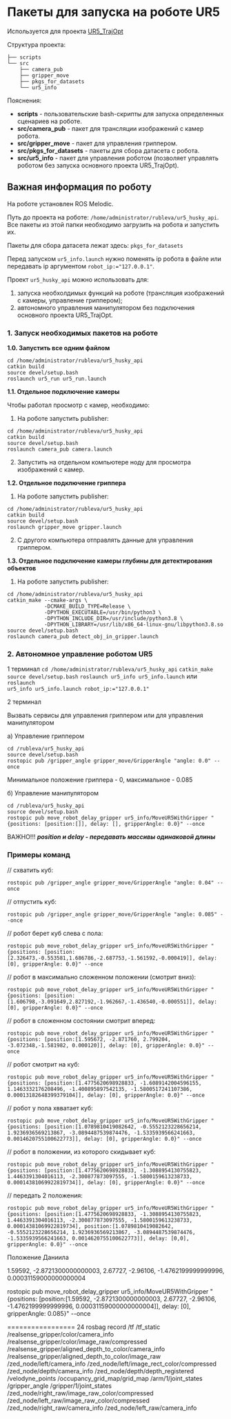 # Пакеты для запуска на роботе UR5

Используется для проекта <a href="https://github.com/allicen/UR5_TrajOpt">UR5_TrajOpt</a>

Структура проекта:

```
├── scripts
└── src
    ├── camera_pub
    ├── gripper_move
    ├── pkgs_for_datasets
    └── ur5_info

```

Пояснения: 

- **scripts** - пользовательские bash-скрипты для запуска определенных сценариев на роботе.
- **src/camera_pub** - пакет для трансляции изображений с камер робота.
- **src/gripper_move** - пакет для управления гриппером.
- **src/pkgs_for_datasets** - пакеты для сбора датасета с робота.
- **src/ur5_info** - пакет для управления роботом (позволяет управлять роботом без запуска основного проекта UR5_TrajOpt).

## Важная информация по роботу

На роботе установлен ROS Melodic.

Путь до проекта на роботе: <code>/home/administrator/rubleva/ur5_husky_api</code>. Все пакеты из этой папки необходимо загрузить на робота и запустить их.

Пакеты для сбора датасета лежат здесь: <code>pkgs_for_datasets</code>

Перед запуском <code>ur5_info.launch</code> нужно поменять ip робота в файле или передавать ip аргументом <code>robot_ip:="127.0.0.1"</code>.

Проект ```ur5_husky_api``` можно использовать для:

1. запуска необхолдимых функций на роботе (трансляция изображений с камеры, управление гриппером);
2. автономного управления манипулятором без подключения основного проекта UR5_TrajOpt. 

###  1. Запуск необходимых пакетов на роботе

**1.0. Запустить все одним файлом**

```
cd /home/administrator/rubleva/ur5_husky_api
catkin build
source devel/setup.bash
roslaunch ur5_run ur5_run.launch
```

**1.1. Отдельное подключение камеры**

Чтобы работал просмотр с камер, необходимо:

1) На роботе запустить publisher:
```
cd /home/administrator/rubleva/ur5_husky_api
catkin build
source devel/setup.bash
roslaunch camera_pub camera.launch
```

2) Запустить на отдельном компьютере ноду для просмотра изображений с камер. 


**1.2. Отдельное подключение гриппера**

1) На роботе запустить publisher:

```
cd /home/administrator/rubleva/ur5_husky_api
catkin build
source devel/setup.bash
roslaunch gripper_move gripper.launch
```

2) С другого компьютера отправлять данные для управления гриппером.


**1.3. Отдельное подключение камеры глубины для детектирования объектов**

1) На роботе запустить publisher:

```
cd /home/administrator/rubleva/ur5_husky_api
catkin_make --cmake-args \
            -DCMAKE_BUILD_TYPE=Release \
            -DPYTHON_EXECUTABLE=/usr/bin/python3 \
            -DPYTHON_INCLUDE_DIR=/usr/include/python3.8 \
            -DPYTHON_LIBRARY=/usr/lib/x86_64-linux-gnu/libpython3.8.so
source devel/setup.bash
roslaunch camera_pub detect_obj_in_gripper.launch
```


### 2. Автономное управление роботом UR5

1 терминал
<code>cd /home/administrator/rubleva/ur5_husky_api</code>
<code>catkin_make</code>
<code>source devel/setup.bash</code>
<code>roslaunch ur5_info ur5_info.launch</code> или <code>roslaunch ur5_info ur5_info.launch robot_ip:="127.0.0.1"</code>

2 терминал

Вызвать сервисы для управления гриппером или для управления манипулятором

а) Управление гриппером
<pre><code>cd /rubleva/ur5_husky_api
source devel/setup.bash
rostopic pub /gripper_angle gripper_move/GripperAngle "angle: 0.0" --once</code></pre>

Минимальное положение гриппера - 0, максимальное - 0.085

б) Управление манипулятором
<pre><code>cd /rubleva/ur5_husky_api
source devel/setup.bash
rostopic pub move_robot_delay_gripper ur5_info/MoveUR5WithGripper "{positions: [position:[]], delay: [], gripperAngle: 0.0}" --once</code></pre>


ВАЖНО!!!
***position и delay - передавать массивы одинаковой длины***

### Примеры команд

// схватить куб:
```
rostopic pub /gripper_angle gripper_move/GripperAngle "angle: 0.04" --once
```

// отпустить куб:
```
rostopic pub /gripper_angle gripper_move/GripperAngle "angle: 0.085" --once
```

// робот берет куб слева с пола:
```
rostopic pub move_robot_delay_gripper ur5_info/MoveUR5WithGripper "{positions: [position:[2.326473,-0.553581,1.686786,-2.687753,-1.561592,-0.000419]], delay: [0], gripperAngle: 0.0}" --once
```

// робот в максимально сложенном положении (смотрит вниз):
```
rostopic pub move_robot_delay_gripper ur5_info/MoveUR5WithGripper "{positions: [position:[1.606798,-3.091649,2.827192,-1.962667,-1.436540,-0.000551]], delay: [0], gripperAngle: 0.0}" --once
```

// робот в сложенном состоянии смотрит вперед:
```
rostopic pub move_robot_delay_gripper ur5_info/MoveUR5WithGripper "{positions: [position:[1.595672, -2.871760, 2.799204, -3.072348,-1.581982, 0.000120]], delay: [0], gripperAngle: 0.0}" --once
```

// робот смотрит на куб:
```
rostopic pub move_robot_delay_gripper ur5_info/MoveUR5WithGripper "{positions: [position:[1.4775620698928833, -1.6089142004596155, 1.1463332176208496, -1.400895897542135, -1.5800517241107386, 0.00013182648399379104]], delay: [0], gripperAngle: 0.0}" --once
```

// робот у пола хвватает куб:
```
rostopic pub move_robot_delay_gripper ur5_info/MoveUR5WithGripper "{positions: [position:[1.0789810419082642, -0.5552123228656214, 1.9236936569213867, -3.0894487539874476, -1.5335939566241663, 0.0014620755100622773]], delay: [0], gripperAngle: 0.0}" --once
```

// робот в положении, из которого скидывает куб:
```
rostopic pub move_robot_delay_gripper ur5_info/MoveUR5WithGripper "{positions: [position:[1.4775620698928833, -1.3088954130755823, 1.4463391304016113, -2.300877873097555, -1.5800159613238733, 0.00014381069922819734]], delay: [0], gripperAngle: 0.0}" --once
```

// передать 2 положения:
```
rostopic pub move_robot_delay_gripper ur5_info/MoveUR5WithGripper "{positions: [position:[1.4775620698928833, -1.3088954130755823, 1.4463391304016113, -2.300877873097555, -1.5800159613238733, 0.00014381069922819734], position:[1.0789810419082642, -0.5552123228656214, 1.9236936569213867, -3.0894487539874476, -1.5335939566241663, 0.0014620755100622773]], delay: [0,0], gripperAngle: 0.0}" --once
```

Положение Даниила 

1.59592, -2.8721300000000003, 2.67727, -2.96106, -1.4762199999999996, 0.00031159000000000004

rostopic pub move_robot_delay_gripper ur5_info/MoveUR5WithGripper "{positions: [position:[1.59592, -2.8721300000000003, 2.67727, -2.96106, -1.4762199999999996, 0.00031159000000000004]], delay: [0], gripperAngle: 0.085}" --once


================= 24
rosbag record  /tf /tf_static /realsense_gripper/color/camera_info /realsense_gripper/color/image_raw/compressed /realsense_gripper/aligned_depth_to_color/camera_info /realsense_gripper/aligned_depth_to_color/image_raw /zed_node/left/camera_info /zed_node/left/image_rect_color/compressed /zed_node/depth/camera_info /zed_node/depth/depth_registered /velodyne_points /occupancy_grid_map/grid_map /arm/1/joint_states /gripper_angle
/gripper/1/joint_states /zed_node/right_raw/image_raw_color/compressed /zed_node/left_raw/image_raw_color/compressed /zed_node/right_raw/camera_info /zed_node/left_raw/camera_info
